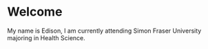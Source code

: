 # Welcome

My name is Edison, I am currently attending Simon Fraser University majoring in Health Science. 
